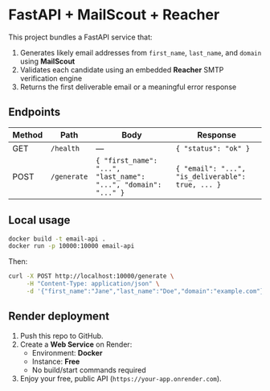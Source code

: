 # FastAPI + MailScout + Reacher

This project bundles a FastAPI service that:

1. Generates likely email addresses from `first_name`, `last_name`, and `domain` using **MailScout**
2. Validates each candidate using an embedded **Reacher** SMTP verification engine
3. Returns the first deliverable email or a meaningful error response

## Endpoints

| Method | Path       | Body                                   | Response                        |
|--------|------------|----------------------------------------|---------------------------------|
| GET    | `/health`  | —                                      | `{ "status": "ok" }`            |
| POST   | `/generate`| `{ "first_name": "...", "last_name": "...", "domain": "..." }` | `{ "email": "...", "is_deliverable": true, ... }` |

## Local usage

```bash
docker build -t email-api .
docker run -p 10000:10000 email-api
```

Then:

```bash
curl -X POST http://localhost:10000/generate \
     -H "Content-Type: application/json" \
     -d '{"first_name":"Jane","last_name":"Doe","domain":"example.com"}'
```

## Render deployment

1. Push this repo to GitHub.
2. Create a **Web Service** on Render:
   * Environment: **Docker**
   * Instance: **Free**
   * No build/start commands required
3. Enjoy your free, public API (`https://your-app.onrender.com`).
